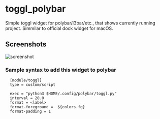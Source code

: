 # toggl_polybar
Simple toggl widget for polybar/i3bar/etc., that shows currently running project.
Simmilar to official dock widget for macOS.


## Screenshots
![screenshot](https://github.com/maksmeshkov/toggl_polybar/blob/master/screenshot.png "This is how it looks")


### Sample syntax to add this widget to polybar

```
  [module/toggl]
  type = custom/script
  
  exec = "python3 $HOME/.config/polybar/toggl.py"
  interval = 20.0
  format = <label>
  format-foreground =  ${colors.fg}
  format-padding = 1
```
